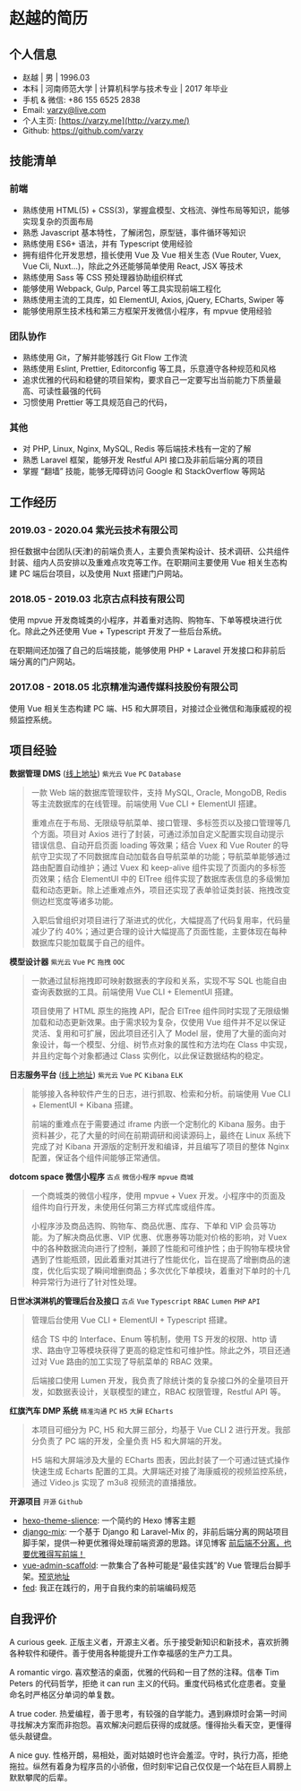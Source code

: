 # 赵越的简历

## 个人信息

- 赵越 | 男 | 1996.03
- 本科 | 河南师范大学 | 计算机科学与技术专业 | 2017 年毕业
- 手机 & 微信: +86 155 6525 2838
- Email: varzy@live.com
- 个人主页: [https://varzy.me](http://varzy.me/)
- Github: <https://github.com/varzy>

## 技能清单

### 前端

- 熟练使用 HTML(5) + CSS(3)，掌握盒模型、文档流、弹性布局等知识，能够实现复杂的页面布局
- 熟悉 Javascript 基本特性，了解闭包，原型链，事件循环等知识
- 熟练使用 ES6+ 语法，并有 Typescript 使用经验
- 拥有组件化开发思想，擅长使用 Vue 及 Vue 相关生态 (Vue Router, Vuex, Vue Cli, Nuxt...)，除此之外还能够简单使用 React, JSX 等技术
- 熟练使用 Sass 等 CSS 预处理器协助组织样式
- 能够使用 Webpack, Gulp, Parcel 等工具实现前端工程化
- 熟练使用主流的工具库，如 ElementUI, Axios, jQuery, ECharts, Swiper 等
- 能够使用原生技术栈和第三方框架开发微信小程序，有 mpvue 使用经验

### 团队协作

- 熟练使用 Git，了解并能够践行 Git Flow 工作流
- 熟练使用 Eslint, Prettier, Editorconfig 等工具，乐意遵守各种规范和风格
- 追求优雅的代码和稳健的项目架构，要求自己一定要写出当前能力下质量最高、可读性最强的代码
- 习惯使用 Prettier 等工具规范自己的代码，

### 其他

- 对 PHP, Linux, Nginx, MySQL, Redis 等后端技术栈有一定的了解
- 熟悉 Laravel 框架，能够开发 Restful API 接口及非前后端分离的项目
- 掌握 “翻墙” 技能，能够无障碍访问 Google 和 StackOverflow 等网站

## 工作经历

### 2019.03 - 2020.04 紫光云技术有限公司

担任数据中台团队(天津)的前端负责人，主要负责架构设计、技术调研、公共组件封装、组内人员安排以及重难点攻克等工作。在职期间主要使用 Vue 相关生态构建 PC 端后台项目，以及使用 Nuxt 搭建门户网站。

### 2018.05 - 2019.03 北京古点科技有限公司

使用 mpvue 开发商城类的小程序，并着重对选购、购物车、下单等模块进行优化。除此之外还使用 Vue + Typescript 开发了一些后台系统。

在职期间还加强了自己的后端技能，能够使用 PHP + Laravel 开发接口和非前后端分离的门户网站。

### 2017.08 - 2018.05 北京精准沟通传媒科技股份有限公司

使用 Vue 相关生态构建 PC 端、H5 和大屏项目，对接过企业微信和海康威视的视频监控系统。

## 项目经验

**数据管理 DMS** ([线上地址](https://www.unicloud.com/product/dms))    `紫光云` `Vue` `PC` `Database`

> 一款 Web 端的数据库管理软件，支持 MySQL, Oracle, MongoDB, Redis 等主流数据库的在线管理。前端使用 Vue CLI + ElementUI 搭建。
>
> 重难点在于布局、无限级导航菜单、接口管理、多标签页以及接口管理等几个方面。项目对 Axios 进行了封装，可通过添加自定义配置实现自动提示错误信息、自动开启页面 loading 等效果；结合 Vuex 和 Vue Router 的导航守卫实现了不同数据库自动加载各自导航菜单的功能；导航菜单能够通过路由配置自动维护；通过 Vuex 和 keep-alive 组件实现了页面内的多标签页效果；结合 ElementUI 中的 ElTree 组件实现了数据库表信息的多级懒加载和动态更新。除上述重难点外，项目还实现了表单验证类封装、拖拽改变侧边栏宽度等诸多功能。
>
> 入职后曾组织对项目进行了渐进式的优化，大幅提高了代码复用率，代码量减少了约 40%；通过更合理的设计大幅提高了页面性能，主要体现在每种数据库只能加载属于自己的组件。

**模型设计器**    `紫光云` `Vue` `PC` `拖拽` `OOC`

> 一款通过鼠标拖拽即可映射数据表的字段和关系，实现不写 SQL 也能自由查询表数据的工具。前端使用 Vue CLI + ElementUI 搭建。
>
> 项目使用了 HTML 原生的拖拽 API，配合 ElTree 组件同时实现了无限级懒加载和动态更新效果。由于需求较为复杂，仅使用 Vue 组件并不足以保证灵活、复用和可扩展，因此项目还引入了 Model 层，使用了大量的面向对象设计，每一个模型、分组、树节点对象的属性和方法均在 Class 中实现，并且约定每个对象都通过 Class 实例化，以此保证数据结构的稳定。

**日志服务平台** ([线上地址](https://www.unicloud.com/product/logservice))    `紫光云` `Vue` `PC` `Kibana` `ELK`

> 能够接入各种软件产生的日志，进行抓取、检索和分析。前端使用 Vue CLI + ElementUI + Kibana 搭建。
>
> 前端的重难点在于需要通过 iframe 内嵌一个定制化的 Kibana 服务。由于资料甚少，花了大量的时间在前期调研和阅读源码上，最终在 Linux 系统下完成了对 Kibana 开源版的定制开发和编译，并且编写了项目的整体 Nginx 配置，保证各个组件间能够正常通信。

**dotcom space 微信小程序**    `古点` `微信小程序` `mpvue` `商城`

> 一个商城类的微信小程序，使用 mpvue + Vuex 开发。小程序中的页面及组件均自行开发，未使用任何第三方样式库或组件库。
>
> 小程序涉及商品选购、购物车、商品优惠、库存、下单和 VIP 会员等功能。为了解决商品优惠、VIP 优惠、优惠券等功能对价格的影响，对 Vuex 中的各种数据流向进行了控制，兼顾了性能和可维护性；由于购物车模块曾遇到了性能瓶颈，因此着重对其进行了性能优化，旨在提高了增删商品的速度，优化后实现了瞬间增删商品；多次优化下单模块，着重对下单时的十几种异常行为进行了针对性处理。

**日世冰淇淋机的管理后台及接口**    `古点` `Vue` `Typescript` `RBAC` `Lumen` `PHP` `API`

> 管理后台使用 Vue CLI + ElementUI + Typescript 搭建。
>
> 结合 TS 中的 Interface、Enum 等机制，使用 TS 开发的权限、http 请求、路由守卫等模块获得了更高的稳定性和可维护性。除此之外，项目还通过对 Vue 路由的加工实现了导航菜单的 RBAC 效果。
>
> 后端接口使用 Lumen 开发，我负责了除统计类的复杂接口外的全量项目开发，如数据表设计，关联模型的建立，RBAC 权限管理，Restful API 等。

**红旗汽车 DMP 系统**    `精准沟通` `PC` `H5` `大屏` `ECharts`

> 本项目可细分为 PC, H5 和大屏三部分，均基于 Vue CLI 2 进行开发。我部分负责了 PC 端的开发，全量负责 H5 和大屏端的开发。
>
> H5 端和大屏端涉及大量的 ECharts 图表，因此封装了一个可通过链式操作快速生成 Echarts 配置的工具。大屏端还对接了海康威视的视频监控系统，通过 Video.js 实现了 m3u8 视频流的直播播放。

**开源项目**    `开源` `Github`

* [hexo-theme-slience](https://github.com/varzy/hexo-theme-slience): 一个简约的 Hexo 博客主题
* [django-mix](https://github.com/varzy/django-mix): 一个基于 Django 和 Laravel-Mix 的，非前后端分离的网站项目脚手架，提供一种更优雅得处理前端资源的思路。详见博客 [前后端不分离，也要优雅得写前端！](https://varzy.me/blog/2019/eleganter-site-fe/)
* [vue-admin-scaffold](https://github.com/varzy/vue-admin-scaffold): 一款集合了各种可能是“最佳实践”的 Vue 管理后台脚手架。[预览地址](https://varzy.me/vue-admin-scaffold/)
* [fed](https://varzy.me/fed/): 我正在践行的，用于自我约束的前端编码规范

## 自我评价

A curious geek. 正版主义者，开源主义者。乐于接受新知识和新技术，喜欢折腾各种软件和硬件。善于使用各种能提升工作幸福感的生产力工具。

A romantic virgo. 喜欢整洁的桌面，优雅的代码和一目了然的注释。信奉 Tim Peters 的代码哲学，拒绝 it can run 主义的代码。重度代码格式化症患者。变量命名时严格区分单词的单复数。

A true coder. 热爱编程，善于思考，有较强的自学能力。遇到麻烦时会第一时间寻找解决方案而非抱怨。喜欢解决问题后获得的成就感。懂得抬头看天空，更懂得低头敲键盘。

A nice guy. 性格开朗，易相处，面对姑娘时也许会羞涩。守时，执行力高，拒绝拖拉。纵然有着身为程序员的小骄傲，但时刻牢记自己仅仅是一个站在巨人肩膀上默默攀爬的后辈。
